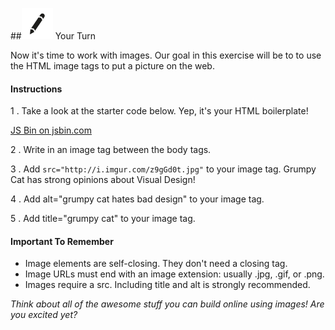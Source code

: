 ##![Your Turn](../assets/exercise.png) Your Turn


Now it's time to work with images. Our goal in this exercise will be to to use the HTML image tags to put a picture on the web.

#### Instructions

1 . Take a look at the starter code below. Yep, it's your HTML boilerplate!

<a class="jsbin-embed" href="http://jsbin.com/jemeyex/embed?html,output&height=600px">JS Bin on jsbin.com</a><script src="http://static.jsbin.com/js/embed.min.js?3.35.11"></script>

2 . Write in an image tag between the body tags.

3 . Add `src="http://i.imgur.com/z9gGd0t.jpg"` to your image tag. Grumpy Cat has strong opinions about Visual Design!

4 . Add alt="grumpy cat hates bad design" to your image tag.

5 . Add title="grumpy cat" to your image tag.


#### Important To Remember

* Image elements are self-closing. They don't need a closing tag.
* Image URLs must end with an image extension: usually .jpg, .gif, or .png.
* Images require a src. Including title and alt is strongly recommended.

*Think about all of the awesome stuff you can build online using images! Are you excited yet?*

